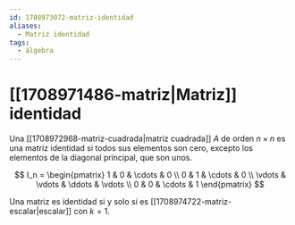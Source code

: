 ```yaml
---
id: 1708973072-matriz-identidad
aliases:
  - Matriz identidad
tags:
  - álgebra
---
```


# [[1708971486-matriz|Matriz]] identidad

Una [[1708972968-matriz-cuadrada|matriz cuadrada]] $A$ de orden $n \times n$ es una matriz identidad si todos sus elementos son cero, excepto los elementos de la diagonal principal, que son unos.

$$
I_n =
\begin{pmatrix}
    1 & 0 & \cdots & 0 \\    
    0 & 1 & \cdots & 0 \\
    \vdots & \vdots & \ddots & \vdots \\
    0 & 0 & \cdots & 1
\end{pmatrix}
$$

Una matriz es identidad si y solo si es [[1708974722-matriz-escalar|escalar]] con $k = 1$.
